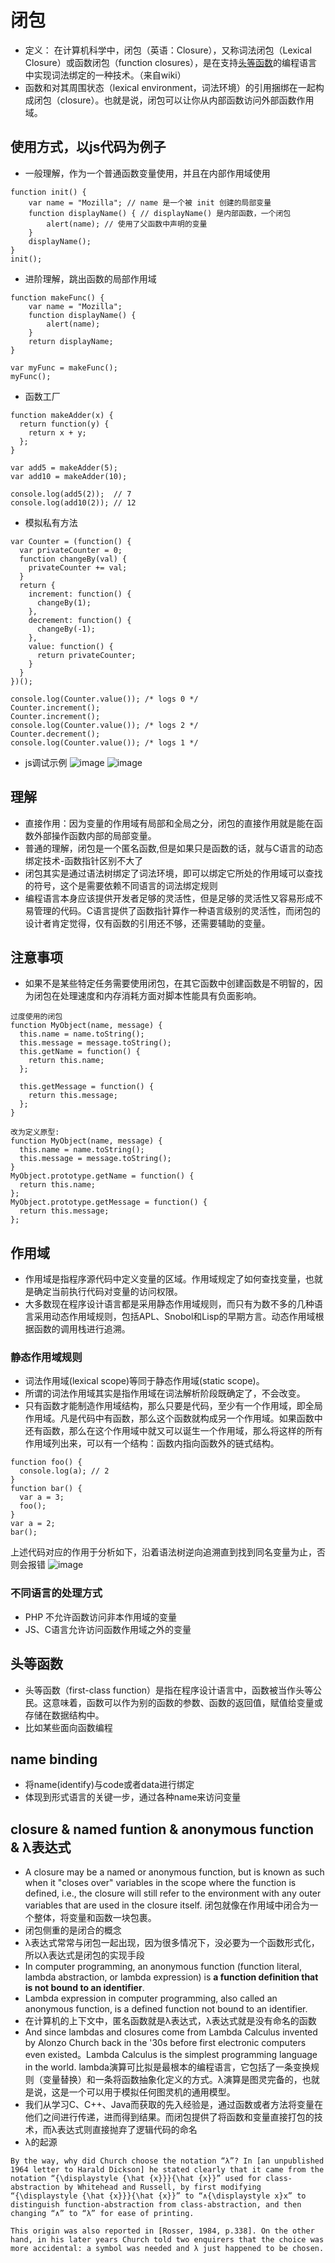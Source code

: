 # 闭包
* 定义： 在计算机科学中，闭包（英语：Closure），又称词法闭包（Lexical Closure）或函数闭包（function closures），是在支持[头等函数](#头等函数)的编程语言中实现词法绑定的一种技术。（来自wiki）
* 函数和对其周围状态（lexical environment，词法环境）的引用捆绑在一起构成闭包（closure）。也就是说，闭包可以让你从内部函数访问外部函数作用域。
## 使用方式，以js代码为例子
* 一般理解，作为一个普通函数变量使用，并且在内部作用域使用
```
function init() {
    var name = "Mozilla"; // name 是一个被 init 创建的局部变量
    function displayName() { // displayName() 是内部函数，一个闭包
        alert(name); // 使用了父函数中声明的变量
    }
    displayName();
}
init();
```
* 进阶理解，跳出函数的局部作用域
```
function makeFunc() {
    var name = "Mozilla";
    function displayName() {
        alert(name);
    }
    return displayName;
}

var myFunc = makeFunc();
myFunc();
```
* 函数工厂
```
function makeAdder(x) {
  return function(y) {
    return x + y;
  };
}

var add5 = makeAdder(5);
var add10 = makeAdder(10);

console.log(add5(2));  // 7
console.log(add10(2)); // 12
```
* 模拟私有方法
```
var Counter = (function() {
  var privateCounter = 0;
  function changeBy(val) {
    privateCounter += val;
  }
  return {
    increment: function() {
      changeBy(1);
    },
    decrement: function() {
      changeBy(-1);
    },
    value: function() {
      return privateCounter;
    }
  }   
})();

console.log(Counter.value()); /* logs 0 */
Counter.increment();
Counter.increment();
console.log(Counter.value()); /* logs 2 */
Counter.decrement();
console.log(Counter.value()); /* logs 1 */
```
* js调试示例
![image](./assets/20200916211527.png)
![image](./assets/20200916211658.png)

## 理解
* 直接作用：因为变量的作用域有局部和全局之分，闭包的直接作用就是能在函数外部操作函数内部的局部变量。
* 普通的理解，闭包是一个匿名函数,但是如果只是函数的话，就与C语言的动态绑定技术-函数指针区别不大了
* 闭包其实是通过语法树绑定了词法环境，即可以绑定它所处的作用域可以查找的符号，这个是需要依赖不同语言的词法绑定规则
* 编程语言本身应该提供开发者足够的灵活性，但是足够的灵活性又容易形成不易管理的代码。C语言提供了函数指针算作一种语言级别的灵活性，而闭包的设计者肯定觉得，仅有函数的引用还不够，还需要辅助的变量。

## 注意事项
* 如果不是某些特定任务需要使用闭包，在其它函数中创建函数是不明智的，因为闭包在处理速度和内存消耗方面对脚本性能具有负面影响。
```
过度使用的闭包
function MyObject(name, message) {
  this.name = name.toString();
  this.message = message.toString();
  this.getName = function() {
    return this.name;
  };

  this.getMessage = function() {
    return this.message;
  };
}

改为定义原型:
function MyObject(name, message) {
  this.name = name.toString();
  this.message = message.toString();
}
MyObject.prototype.getName = function() {
  return this.name;
};
MyObject.prototype.getMessage = function() {
  return this.message;
};

```

## 作用域
* 作用域是指程序源代码中定义变量的区域。作用域规定了如何查找变量，也就是确定当前执行代码对变量的访问权限。
* 大多数现在程序设计语言都是采用静态作用域规则，而只有为数不多的几种语言采用动态作用域规则，包括APL、Snobol和Lisp的早期方言。动态作用域根据函数的调用栈进行追溯。
### 静态作用域规则
* 词法作用域(lexical scope)等同于静态作用域(static scope)。
* 所谓的词法作用域其实是指作用域在词法解析阶段既确定了，不会改变。
* 只有函数才能制造作用域结构，那么只要是代码，至少有一个作用域，即全局作用域。凡是代码中有函数，那么这个函数就构成另一个作用域。如果函数中还有函数，那么在这个作用域中就又可以诞生一个作用域，那么将这样的所有作用域列出来，可以有一个结构：函数内指向函数外的链式结构。
```
function foo() {
  console.log(a); // 2
}
function bar() {
  var a = 3;
  foo();
}
var a = 2;
bar();
```
上述代码对应的作用于分析如下，沿着语法树逆向追溯直到找到同名变量为止，否则会报错
![image](./assets/16ee9fbc027845d5.png)
### 不同语言的处理方式
* PHP 不允许函数访问非本作用域的变量
* JS、C语言允许访问函数作用域之外的变量

## 头等函数
* 头等函数（first-class function）是指在程序设计语言中，函数被当作头等公民。这意味着，函数可以作为别的函数的参数、函数的返回值，赋值给变量或存储在数据结构中。
* 比如某些面向函数编程

## name binding
* 将name(identify)与code或者data进行绑定
* 体现到形式语言的关键一步，通过各种name来访问变量

## closure & named funtion & anonymous function & λ表达式
* A closure may be a named or anonymous function, but is known as such when it "closes over" variables in the scope where the function is defined, i.e., the closure will still refer to the environment with any outer variables that are used in the closure itself. 闭包就像在作用域中闭合为一个整体，将变量和函数一块包裹。
* 闭包侧重的是闭合的概念
* λ表达式常常与闭包一起出现，因为很多情况下，没必要为一个函数形式化，所以λ表达式是闭包的实现手段
* In computer programming, an anonymous function (function literal, lambda abstraction, or lambda expression) is **a function definition that is not bound to an identifier**.
* Lambda expression in computer programming, also called an anonymous function, is a defined function not bound to an identifier. 
* 在计算机的上下文中，匿名函数就是λ表达式，λ表达式就是没有命名的函数
* And since lambdas and closures come from Lambda Calculus invented by Alonzo Church back in the '30s before first electronic computers even existed。Lambda Calculus is the simplest programming language in the world. lambda演算可比拟是最根本的编程语言，它包括了一条变换规则（变量替换）和一条将函数抽象化定义的方式。λ演算是图灵完备的，也就是说，这是一个可以用于模拟任何图灵机的通用模型。
* 我们从学习C、C++、Java而获取的先入经验是，通过函数或者方法将变量在他们之间进行传递，进而得到结果。而闭包提供了将函数和变量直接打包的技术，而λ表达式则直接抛弃了逻辑代码的命名
* λ的起源
```
By the way, why did Church choose the notation “λ”? In [an unpublished 1964 letter to Harald Dickson] he stated clearly that it came from the notation “{\displaystyle {\hat {x}}}{\hat {x}}” used for class-abstraction by Whitehead and Russell, by first modifying “{\displaystyle {\hat {x}}}{\hat {x}}” to “∧{\displaystyle x}x” to distinguish function-abstraction from class-abstraction, and then changing “∧” to “λ” for ease of printing.

This origin was also reported in [Rosser, 1984, p.338]. On the other hand, in his later years Church told two enquirers that the choice was more accidental: a symbol was needed and λ just happened to be chosen.
```
